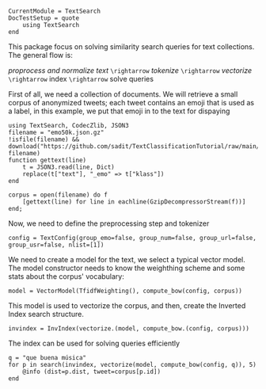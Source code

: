 ```@meta

CurrentModule = TextSearch
DocTestSetup = quote
    using TextSearch
end
```
This package focus on solving similarity search queries for text collections. 
The general flow is:

 _proprocess and normalize text_ ``\rightarrow`` _tokenize_ ``\rightarrow`` _vectorize_ ``\rightarrow`` index ``\rightarrow`` solve queries


First of all, we need a collection of documents. We will retrieve a small corpus of anonymized tweets; each tweet contains an emoji that is used as a label, in this example, we put that emoji in to the text for dispaying

```@repl Search
using TextSearch, CodecZlib, JSON3
filename = "emo50k.json.gz"
!isfile(filename) && download("https://github.com/sadit/TextClassificationTutorial/raw/main/data/emo50k.json.gz", filename)
function gettext(line)
    t = JSON3.read(line, Dict)
    replace(t["text"], "_emo" => t["klass"])
end

corpus = open(filename) do f
    [gettext(line) for line in eachline(GzipDecompressorStream(f))]
end;
```

Now, we need to define the preprocessing step and tokenizer

```@repl Search
config = TextConfig(group_emo=false, group_num=false, group_url=false, group_usr=false, nlist=[1])
```

We need to create a model for the text, we select a typical vector model. The model constructor needs to know the weighthing scheme and some stats about the corpus' vocabulary:
```@repl Search
model = VectorModel(TfidfWeighting(), compute_bow(config, corpus))
```

This model is used to vectorize the corpus, and then, create the Inverted Index search structure.
```@repl Search
invindex = InvIndex(vectorize.(model, compute_bow.(config, corpus)))
```

The index can be used for solving queries efficiently
```@repl Search
q = "que buena música"
for p in search(invindex, vectorize(model, compute_bow(config, q)), 5)
    @info (dist=p.dist, tweet=corpus[p.id])
end
```
